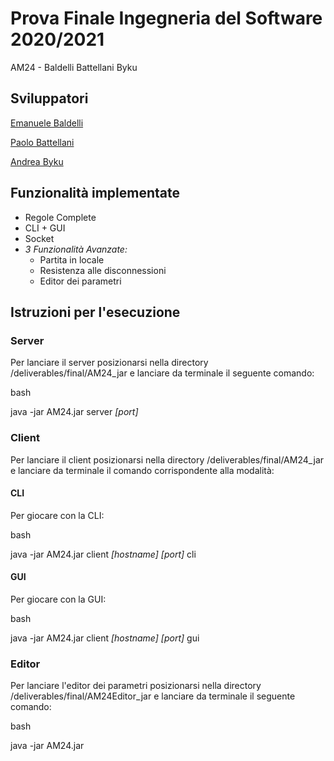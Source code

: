 # Prova Finale Ingegneria del Software 2020/2021
AM24 - Baldelli Battellani Byku


## Sviluppatori

[Emanuele Baldelli](https://github.com/emadens)

[Paolo Battellani](https://github.com/paolob2)

[Andrea Byku](https://github.com/LordByku)

## Funzionalità implementate

* Regole Complete
* CLI + GUI
* Socket
* _3 Funzionalità Avanzate:_
  * Partita in locale
  * Resistenza alle disconnessioni
  * Editor dei parametri

## Istruzioni per l'esecuzione

### Server
Per lanciare il server posizionarsi nella directory /deliverables/final/AM24_jar e lanciare da terminale il seguente comando:

bash

java -jar AM24.jar server _[port]_

### Client
Per lanciare il client posizionarsi nella directory /deliverables/final/AM24_jar e lanciare da terminale il comando corrispondente alla modalità:

#### CLI
Per giocare con la CLI:

bash

java -jar AM24.jar client _[hostname]_ _[port]_ cli

#### GUI
Per giocare con la GUI:

bash

java -jar AM24.jar client _[hostname]_ _[port]_ gui

### Editor
Per lanciare l'editor dei parametri posizionarsi nella directory /deliverables/final/AM24Editor_jar e lanciare da terminale il seguente comando:

bash

java -jar AM24.jar
